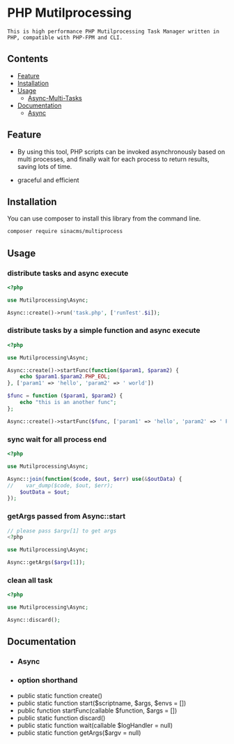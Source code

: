 # PHP Mutilprocessing

    This is high performance PHP Mutilprocessing Task Manager written in PHP, compatible with PHP-FPM and CLI.
	

## Contents

 * [Feature](#feature)
 * [Installation](#installation)
 * [Usage](#usage)
   * [Async-Multi-Tasks](#async-multi-tasks)
 * [Documentation](#documentation)
   * [Async](#Async)
   
   
## Feature
 - By using this tool, PHP scripts can be invoked asynchronously based on multi processes, and finally wait for each process to return results, saving lots of time.
 
 - graceful and efficient
 
## Installation
You can use composer to install this library from the command line.

```bash
composer require sinacms/multiprocess
```   

## Usage

### distribute tasks and async execute

```php
<?php

use Mutilprocessing\Async;

Async::create()->run('task.php', ['runTest'.$i]);
```

### distribute tasks by a simple function and async execute

```php
<?php

use Mutilprocessing\Async;

Async::create()->startFunc(function($param1, $param2) {
    echo $param1.$param2.PHP_EOL;
}, ['param1' => 'hello', 'param2' => ' world'])

$func = function ($param1, $param2) {
    echo "this is an another func";
};

Async::create()->startFunc($func, ['param1' => 'hello', 'param2' => ' PHP']); 
```

### sync wait for all process end


```php
<?php

use Mutilprocessing\Async;

Async::join(function($code, $out, $err) use(&$outData) {
//    var_dump($code, $out, $err);
    $outData = $out;
});

```

### getArgs passed from Async::start

```php
// please pass $argv[1] to get args
<?php

use Mutilprocessing\Async;

Async::getArgs($argv[1]);
```

### clean all task

```php
<?php

use Mutilprocessing\Async;

Async::discard();
```


## Documentation
  * ### Async
   * ### option shorthand
  * public static function create()
  * public static function start($scriptname, $args, $envs = [])
  * public function startFunc(callable $function, $args = [])
  * public static function discard()
  * public static function wait(callable $logHandler = null)
  * public static function getArgs($argv = null)



